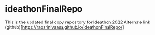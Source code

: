 # ideathonFinalRepo
 This is the updated final copy repository for [Ideathon 2022](https://ecellnmit.in/ideathon)
 Alternate link (github)[https://raosrinivaasa.github.io/ideathonFinalRepo/]
